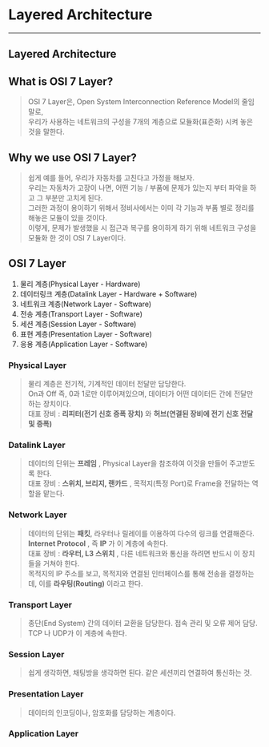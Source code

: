 # Layered Architecture
---
## Layered Architecture  
>
## What is OSI 7 Layer?
>OSI 7 Layer은, Open System Interconnection Reference Model의 줄임말로,  
우리가 사용하는 네트워크의 구성을 7개의 계층으로 모듈화(표준화) 시켜 놓은 것을 말한다.

## Why we use OSI 7 Layer?
>쉽게 예를 들어, 우리가 자동차를 고친다고 가정을 해보자.  
우리는 자동차가 고장이 나면, 어떤 기능 / 부품에 문제가 있는지 부터 파악을 하고 그 부분만 고치게 된다.  
그러한 과정이 용이하기 위해서 정비사에서는 이미 각 기능과 부품 별로 정리를 해놓은 모듈이 있을 것이다.  
이렇게, 문제가 발생했을 시 접근과 복구를 용이하게 하기 위해 네트워크 구성을 모듈화 한 것이 OSI 7 Layer이다.

## OSI 7 Layer
1. 물리 계층(Physical Layer - Hardware)
2. 데이터링크 계층(Datalink Layer - Hardware + Software)
3. 네트워크 계층(Network Layer - Software)
4. 전송 계층(Transport Layer - Software)
5. 세션 계층(Session Layer - Software)
6. 표현 계층(Presentation Layer - Software)
7. 응용 계층(Application Layer - Software)

### Physical Layer
>물리 계층은 전기적, 기계적인 데이터 전달만 담당한다.  
On과 Off 즉, 0과 1로만 이루어져있으며, 데이터가 어떤 데이터든 간에 전달만 하는 장치이다.  
대표 장비 : __리피터(전기 신호 증폭 장치)__ 와 __허브(연결된 장비에 전기 신호 전달 및 증폭)__  

### Datalink Layer
>데이터의 단위는 __프레임__ , Physical Layer을 참조하여 이것을 만들어 주고받도록 한다.  
대표 장비 : __스위치, 브리지, 랜카드__ , 목적지(특정 Port)로 Frame을 전달하는 역할을 맡는다.  

### Network Layer
>데이터의 단위는 __패킷__, 라우터나 릴레이를 이용하여 다수의 링크를 연결해준다.  
__Internet Protocol__ , 즉 __IP__ 가 이 계층에 속한다.  
대표 장비 : __라우터, L3 스위치__ , 다른 네트워크와 통신을 하려면 반드시 이 장치들을 거쳐야 한다.  
목적지의 IP 주소를 보고, 목적지와 연결된 인터페이스를 통해 전송을 결정하는데, 이를 __라우팅(Routing)__ 이라고 한다.  

### Transport Layer
>종단(End System) 간의 데이터 교환을 담당한다. 접속 관리 및 오류 제어 담당.  
TCP 나 UDP가 이 계층에 속한다.  

### Session Layer
>쉽게 생각하면, 채팅방을 생각하면 된다. 같은 세션끼리 연결하여 통신하는 것.
### Presentation Layer
>데이터의 인코딩이나, 암호화를 담당하는 계층이다.
### Application Layer
